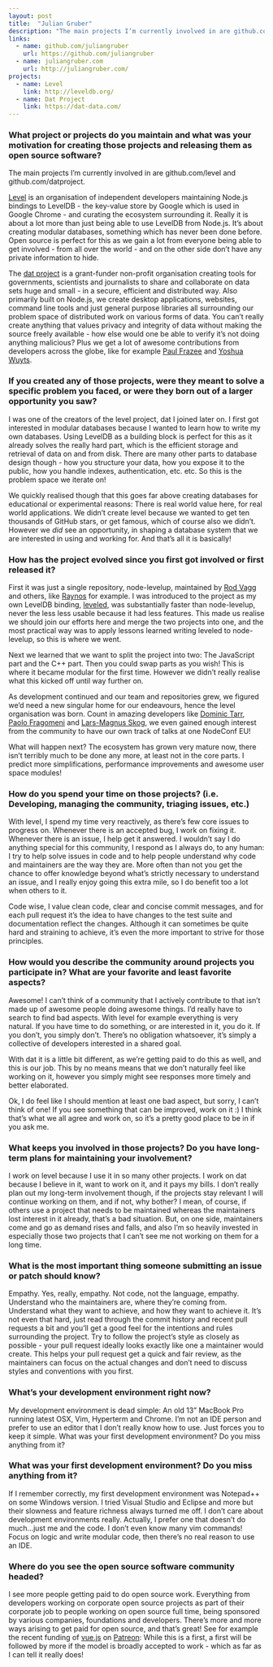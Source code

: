 ```yaml
---
layout: post
title:  "Julian Gruber"
description: "The main projects I’m currently involved in are github.com/level and github.com/datproject."
links:
  - name: github.com/juliangruber
    url: https://github.com/juliangruber
  - name: juliangruber.com
    url: http://juliangruber.com/
projects:
  - name: Level
    link: http://leveldb.org/
  - name: Dat Project
    link: https://dat-data.com/
---
```


### What project or projects do you maintain and what was your motivation for creating those projects and releasing them as open source software?

The main projects I’m currently involved in are github.com/level and github.com/datproject.

[Level](http://leveldb.org/) is an organisation of independent developers maintaining Node.js bindings to LevelDB - the key-value store by Google which is used in Google Chrome - and curating the ecosystem surrounding it. Really it is about a lot more than just being able to use LevelDB from Node.js. It’s about creating modular databases, something which has never been done before. Open source is perfect for this as we gain a lot from everyone being able to get involved - from all over the world - and on the other side don’t have any private information to hide.

The [dat project](https://dat-data.com/) is a grant-funder non-profit organisation creating tools for governments, scientists and journalists to share and collaborate on data sets huge and small - in a secure, efficient and distributed way. Also primarily built on Node.js, we create desktop applications, websites, command line tools and just general purpose libraries all surrounding our problem space of distributed work on various forms of data. You can’t really create anything that values privacy and integrity of data without making the source freely available - how else would one be able to verify it’s not doing anything malicious? Plus we get a lot of awesome contributions from developers across the globe, like for example [Paul Frazee](https://github.com/pfrazee) and [Yoshua Wuyts](https://github.com/yoshuawuyts/).

### If you created any of those projects, were they meant to solve a specific problem you faced, or were they born out of a larger opportunity you saw?

I was one of the creators of the level project, dat I joined later on. I first got interested in modular databases because I wanted to learn how to write my own databases. Using LevelDB as a building block is perfect for this as it already solves the really hard part, which is the efficient storage and retrieval of data on and from disk. There are many other parts to database design though - how you structure your data, how you expose it to the public, how you handle indexes, authentication, etc. etc. So this is the problem space we iterate on!

We quickly realised though that this goes far above creating databases for educational or experimental reasons: There is real world value here, for real world applications. We didn’t create level because we wanted to get ten thousands of GitHub stars, or get famous, which of course also we didn’t. However we _did_ see an opportunity, in shaping a database system that we are interested in using and working for. And that’s all it is basically!

### How has the project evolved since you first got involved or first released it?

First it was just a single repository, node-levelup, maintained by [Rod Vagg](https://github.com/rvagg) and others, like [Raynos](https://github.com/Raynos) for example. I was introduced to the project as my own LevelDB binding, [leveled](https://github.com/juliangruber/node-leveled), was substantially faster than node-levelup, never the less less usable because it had less features. This made us realise we should join our efforts here and merge the two projects into one, and the most practical way was to apply lessons learned writing leveled to node-levelup, so this is where we went.

Next we learned that we want to split the project into two: The JavaScript part and the C++ part. Then you could swap parts as you wish! This is where it became modular for the first time. However we didn’t really realise what this kicked off until way further on.

As development continued and our team and repositories grew, we figured we’d need a new singular home for our endeavours, hence the level organisation was born. Count in amazing developers like [Dominic Tarr](https://github.com/dominictarr), [Paolo Fragomeni](https://github.com/0x00a) and [Lars-Magnus Skog](https://github.com/ralphtheninja), we even gained enough interest from the community to have our own track of talks at one NodeConf EU!

What will happen next? The ecosystem has grown very mature now, there isn’t terribly much to be done any more, at least not in the core parts. I predict more simplifications, performance improvements and awesome user space modules!

### How do you spend your time on those projects? (i.e. Developing, managing the community, triaging issues, etc.)

With level, I spend my time very reactively, as there’s few core issues to progress on. Whenever there is an accepted bug, I work on fixing it. Whenever there is an issue, I help get it answered. I wouldn’t say I do anything special for this community, I respond as I always do, to any human: I try to help solve issues in code and to help people understand why code and maintainers are the way they are. More often than not you get the chance to offer knowledge beyond what’s strictly necessary to understand an issue, and I really enjoy going this extra mile, so I do benefit too a lot when others to it.

Code wise, I value clean code, clear and concise commit messages, and for each pull request it’s the idea to have changes to the test suite and documentation reflect the changes. Although it can sometimes be quite hard and straining to achieve, it’s even the more important to strive for those principles.

### How would you describe the community around projects you participate in? What are your favorite and least favorite aspects?

Awesome! I can’t think of a community that I actively contribute to that isn’t made up of awesome people doing awesome things. I’d really have to search to find bad aspects. With level for example everything is very natural. If you have time to do something, or are interested in it, you do it. If you don’t, you simply don’t. There’s no obligation whatsoever, it’s simply a collective of developers interested in a shared goal.

With dat it is a little bit different, as we’re getting paid to do this as well, and this is our job. This by no means means that we don’t naturally feel like working on it, however you simply might see responses more timely and better elaborated.

Ok, I do feel like I should mention at least one bad aspect, but sorry, I can’t think of one! If you see something that can be improved, work on it :) I think that’s what we all agree and work on, so it’s a pretty good place to be in if you ask me.

### What keeps you involved in those projects? Do you have long-term plans for maintaining your involvement?

I work on level because I use it in so many other projects. I work on dat because I believe in it, want to work on it, and it pays my bills. I don’t really plan out my long-term involvement though, if the projects stay relevant I will continue working on them, and if not, why bother? I mean, of course, if others use a project that needs to be maintained whereas the maintainers lost interest in it already, that’s a bad situation. But, on one side, maintainers come and go as demand rises and falls, and also I’m so heavily invested in especially those two projects that I can’t see me not working on them for a long time.

### What is the most important thing someone submitting an issue or patch should know?

Empathy. Yes, really, empathy. Not code, not the language, empathy. Understand who the maintainers are, where they’re coming from. Understand what they want to achieve, and how they want to achieve it. It’s not even that hard, just read through the commit history and recent pull requests a bit and you’ll get a good feel for the intentions and rules surrounding the project. Try to follow the project’s style as closely as possible - your pull request ideally looks exactly like one a maintainer would create. This helps your pull request get a quick and fair review, as the maintainers can focus on the actual changes and don’t need to discuss styles and conventions with you first.

### What’s your development environment right now?

My development environment is dead simple: An old 13” MacBook Pro running latest OSX, Vim, Hyperterm and Chrome. I’m not an IDE person and prefer to use an editor that I don’t really know how to use. Just forces you to keep it simple.
What was your first development environment? Do you miss anything from it?

### What was your first development environment? Do you miss anything from it?

If I remember correctly, my first development environment was Notepad++ on some Windows version. I tried Visual Studio and Eclipse and more but their slowness and feature richness always turned me off. I don’t care about development environments really. Actually, I prefer one that doesn’t do much...just me and the code. I don’t even know many vim commands! Focus on logic and write modular code, then there’s no real reason to use an IDE.

### Where do you see the open source software community headed?

I see more people getting paid to do open source work. Everything from developers working on corporate open source projects as part of their corporate job to people working on open source full time, being sponsored by various companies, foundations and developers. There’s more and more ways arising to get paid for open source, and that’s great! See for example the recent funding of [vue.js](https://vuejs.org/) on [Patreon](https://www.patreon.com/evanyou): While this is a first, a first will be followed by more if the model is broadly accepted to work - which as far as I can tell it really does!
